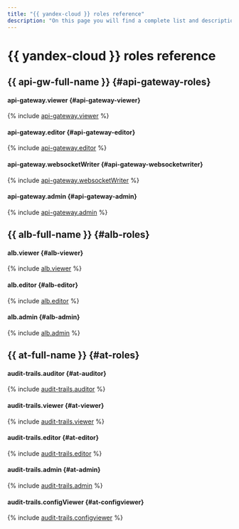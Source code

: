 ```yaml
---
title: "{{ yandex-cloud }} roles reference"
description: "On this page you will find a complete list and descriptions of roles effective in {{ yandex-cloud }} services."
---
```


# {{ yandex-cloud }} roles reference


## {{ api-gw-full-name }} {#api-gateway-roles}

#### api-gateway.viewer {#api-gateway-viewer}

{% include [api-gateway.viewer](../_roles/apigateway/apigateway-viewer.md) %}

#### api-gateway.editor {#api-gateway-editor}

{% include [api-gateway.editor](../_roles/apigateway/apigateway-editor.md) %}

#### api-gateway.websocketWriter {#api-gateway-websocketwriter}

{% include [api-gateway.websocketWriter](../_roles/apigateway/apigateway-websocketwriter.md) %}

#### api-gateway.admin {#api-gateway-admin}

{% include [api-gateway.admin](../_roles/apigateway/apigateway-admin.md) %}


## {{ alb-full-name }} {#alb-roles}

#### alb.viewer {#alb-viewer}

{% include [alb.viewer](../_roles/apploadbalancer/apploadbalancer-viewer.md) %}

#### alb.editor {#alb-editor}

{% include [alb.editor](../_roles/apploadbalancer/apploadbalancer-editor.md) %}

#### alb.admin {#alb-admin}

{% include [alb.admin](../_roles/apploadbalancer/apploadbalancer-admin.md) %}


## {{ at-full-name }} {#at-roles}

#### audit-trails.auditor {#at-auditor}

{% include [audit-trails.auditor](../_roles/audittrails/audittrails-auditor.md) %}

#### audit-trails.viewer {#at-viewer}

{% include [audit-trails.viewer](../_roles/audittrails/audittrails-viewer.md) %}

#### audit-trails.editor {#at-editor}

{% include [audit-trails.editor](../_roles/audittrails/audittrails-editor.md) %}

#### audit-trails.admin {#at-admin}

{% include [audit-trails.admin](../_roles/audittrails/audittrails-admin.md) %}

#### audit-trails.configViewer {#at-configviewer}

{% include [audit-trails.configviewer](../_roles/audittrails/audittrails-configviewer.md) %}